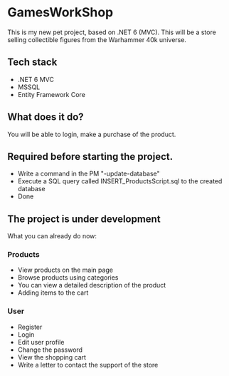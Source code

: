 # GamesWorkShop

This is my new pet project, based on .NET 6 (MVC). This will be a store selling collectible figures from the Warhammer 40k universe.

## Tech stack
- .NET 6 MVC
- MSSQL
- Entity Framework Core


## What does it do?
You will be able to login, make a purchase of the product. 

## Required before starting the project.
- Write a command in the PM "-update-database"
- Execute a SQL query called INSERT_ProductsScript.sql to the created database
- Done

## The project is under development

What you can already do now:
### Products
- View products on the main page
- Browse products using categories
- You can view a detailed description of the product
- Adding items to the cart

### User
- Register
- Login
- Edit user profile
- Change the password
- View the shopping cart
- Write a letter to contact the support of the store
